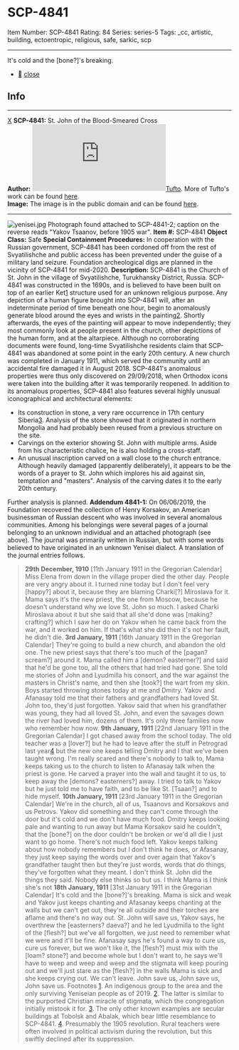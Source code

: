 # SCP-4841
Item Number: SCP-4841
Rating: 84
Series: series-5
Tags: _cc, artistic, building, ectoentropic, religious, safe, sarkic, scp

---

It's cold and the [bone?]'s breaking.
  * [](javascript:;)
[close](javascript:;)
## Info
* * *
[X](javascript:;)
**SCP-4841:** St. John of the Blood-Smeared Cross  
**Author:** [![Tufto](https://www.wikidot.com/avatar.php?userid=3337265&amp;size=small&amp;timestamp=1725332361)](http://www.wikidot.com/user:info/tufto)[Tufto](http://www.wikidot.com/user:info/tufto). More of Tufto's work can be found [here](/tufto-personnel-file).  
**Image:** The image is in the public domain and can be found [here](https://commons.wikimedia.org/wiki/File:Soldier_saluting_on_iceberg,_Enisei_River,_Siberia_LCCN2012648277.jpg).
* * *

![yenisei.jpg](https://scp-wiki.wdfiles.com/local--files/scp-4841/yenisei.jpg)
Photograph found attached to SCP-4841-2; caption on the reverse reads "Yakov Tsaanov, before 1905 war".
**Item #:** SCP-4841
**Object Class:** Safe
**Special Containment Procedures:** In cooperation with the Russian government, SCP-4841 has been cordoned off from the rest of Svyatilishche and public access has been prevented under the guise of a military land seizure. Foundation archeological digs are planned in the vicinity of SCP-4841 for mid-2020.
**Description:** SCP-4841 is the Church of St. John in the village of Svyatilishche, Turukhansky District, Russia. SCP-4841 was constructed in the 1690s, and is believed to have been built on top of an earlier Ket[1](javascript:;) structure used for an unknown religious purpose.
Any depiction of a human figure brought into SCP-4841 will, after an indeterminate period of time beneath one hour, begin to anomalously generate blood around the eyes and wrists in the painting[2](javascript:;). Shortly afterwards, the eyes of the painting will appear to move independently; they most commonly look at people present in the church, other depictions of the human form, and at the altarpiece.
Although no corroborating documents were found, long-time Svyatilishche residents claim that SCP-4841 was abandoned at some point in the early 20th century. A new church was completed in January 1911, which served the community until an accidental fire damaged it in August 2018. SCP-4841's anomalous properties were thus only discovered on 29/09/2018, when Orthodox icons were taken into the building after it was temporarily reopened.
In addition to its anomalous properties, SCP-4841 also features several highly unusual iconographical and architectural elements:
  * Its construction in stone, a very rare occurrence in 17th century Siberia[3](javascript:;). Analysis of the stone showed that it originated in northern Mongolia and had probably been reused from a previous structure on the site.
  * Carvings on the exterior showing St. John with multiple arms. Aside from his characteristic chalice, he is also holding a cross-staff.
  * An unusual inscription carved on a wall close to the church entrance. Although heavily damaged (apparently deliberately), it appears to be the words of a prayer to St. John which implores his aid against sin, temptation and "masters". Analysis of the carving dates it to the early 20th century.

Further analysis is planned.
**Addendum 4841-1:** On 06/06/2019, the Foundation recovered the collection of Henry Korsakov, an American businessman of Russian descent who was involved in several anomalous communities. Among his belongings were several pages of a journal belonging to an unknown individual and an attached photograph (see above). The journal was primarily written in Russian, but with some words believed to have originated in an unknown Yenisei dialect. A translation of the journal entries follows.
> **29th December, 1910** [11th January 1911 in the Gregorian Calendar]
> Miss Elena from down in the village proper died the other day. People are very angry about it. I turned nine today but I don't feel very [happy?] about it, because they are blaming Charki[?] Miroslava for it. Mama says it's the new priest, the one from Moscow, because he doesn't understand why we love St. John so much.
> I asked Charki Miroslava about it but she said that all she'd done was [making? crafting?] which I saw her do on Yakov when he came back from the war, and it worked on him. If that's what she did then it's not her fault, he didn't die.
> **3rd January, 1911** [16th January 1911 in the Gregorian Calendar]
> They're going to build a new church, and abandon the old one. The new priest says that there's too much of the [pagan? scream?] around it. Mama called him a [demon? easterner?] and said that he'd be gone too, all the others that had tried had gone. She told me stories of John and Lyudmilla his consort, and the war against the masters in Christ's name, and then she [took?] the wart from my skin.
> Boys started throwing stones today at me and Dmitry. Yakov and Afanasay told me that their fathers and grandfathers had loved St. John too, they'd just forgotten. Yakov said that when his grandfather was young, they had all loved St. John, and even the savages down the river had loved him, dozens of them. It's only three families now who remember how now.
> **9th January, 1911** [22nd January 1911 in the Gregorian Calendar]
> I got chased away from the school today. The old teacher was a [lover?] but he had to leave after the stuff in Petrograd last year[4](javascript:;) but the new one keeps telling Dmitry and I that we've been taught wrong.
> I'm really scared and there's nobody to talk to, Mama keeps taking us to the church to listen to Afanasay talk when the priest is gone. He carved a prayer into the wall and taught it to us, to keep away the [demons? easterners?] away. I tried to talk to Yakov but he just told me to have faith, and to be like St. [Tsaan?] and to hide myself.
> **10th January, 1911** [23rd January 1911 in the Gregorian Calendar]
> We're in the church, all of us, Tsaanovs and Korsakovs and us Petrovs. Yakov did something and they can't come through the door but it's cold and we don't have much food. Dmitry keeps looking pale and wanting to run away but Mama Korsakov said he couldn't, that the [bone?] on the door couldn't be broken or we'd all die
> I just want to go home. There's not much food left. Yakov keeps talking about how nobody remembers but I don't think he does, or Afasanay, they just keep saying the words over and over again that Yakov's grandfather taught then but they're just words, words that do things, they've forgotten what they meant. I don't think St. John did the things they said. Nobody else thinks so but us.
> I think Mama is
> I think she's not
> **18th January, 1911** [31st January 1911 in the Gregorian Calendar]
> It's cold and the [bone?]'s breaking.
> Mama is sick and weak and Yakov just keeps chanting and Afasanay keeps chanting at the walls but we can't get out, they're all outside and their torches are aflame and there's no way out.
> St. John will save us, Yakov says, he overthrew the [easterners? daeva?] and he led Lyudmilla to the light of the [flesh?] but we've all forgotten, we just need to remember what we were and it'll be fine.
> Afanasay says he's found a way to cure us, cure us forever, but we won't like it, the [flesh?] must mix with the [loam? stone?] and become whole but I don't want to, he says we'll have to weep and weep and weep and the stigmata will keep pouring out and we'll just stare as the [flesh?] in the walls
> Mama is sick and she keeps crying out. We can't leave. John save us, John save us, John save us.
Footnotes
[1](javascript:;). An indigenous group to the area and the only surviving Yeniseian people as of 2019.
[2](javascript:;). The latter is similar to the purported Christian miracle of stigmata, which the congregation initially mistook it for.
[3](javascript:;). The only other known examples are secular buildings at Tobolsk and Abalak, which bear little resemblance to SCP-4841.
[4](javascript:;). Presumably the 1905 revolution. Rural teachers were often involved in political activism during the revolution, but this swiftly declined after its suppression.
